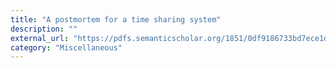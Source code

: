 ```yaml
---
title: "A postmortem for a time sharing system"
description: ""
external_url: "https://pdfs.semanticscholar.org/1851/0df9186733bd7ece1deeaecbe6869c57e10a.pdf"
category: "Miscellaneous"
---
```

